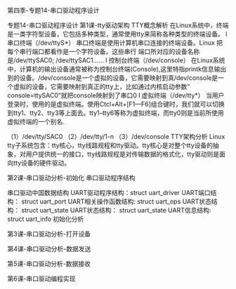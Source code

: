 第四季-专题14-串口驱动程序设计 

专题14-串口驱动程序设计
第1课-tty驱动架构
TTY概念解析
在Linux系统中，终端是一类字符型设备，它包括多种类型，通常使用tty来简称各种类型的终端设备。
l  串口终端（/dev/ttyS*）
串口终端是使用计算机串口连接的终端设备。Linux
把每个串行端口都看作是一个字符设备。这些串行
端口所对应的设备名称是/dev/ttySAC0;
/dev/ttySAC1……
l  控制台终端（/dev/console）
在Linux系统中，计算机的输出设备通常被称为控制台终端(Console),这里特指printk信息输出到的设备。/dev/console是一个虚拟的设备，它需要映射到真/dev/console是一个虚拟的设备，它需要映射到真正的tty上，比如通过内核启动参数” console=ttySAC0”就把console映射到了串口0
l  虚拟终端（/dev/tty*）
当用户登录时，使用的是虚拟终端。使用Ctcl+Alt+[F1—F6]组合键时，我们就可以切换到tty1、tty2、tty3等上面去。tty1–tty6等称为虚拟终端，而tty0则是当前所使用虚拟终端的一个别名.
 
（1）/dev/tty/SAC0
（2）/dev/tty/1-n
（3）/dev/console
TTY架构分析
Linux tty子系统包含：tty核心，tty线路规程和tty驱动。tty核心是对整个tty设备的抽象，对用户提供统一的接口，tty线路规程是对传输数据的格式化，tty驱动则是面向tty设备的硬件驱动。
 
第2课-串口驱动分析-初始化
串口驱动程序结构
 
串口驱动中国数据结构
UART驱动程序结构：struct uart_driver
UART端口结构： struct uart_port
UART相关操作函数结构: struct uart_ops
UART状态结构： struct uart_state
UART状态结构： struct uart_state
UART信息结构: struct uart_info
初始化分析
 
 
第3课-串口驱动分析-打开设备
 
第4课-串口驱动分析-数据发送
 
第5课-串口驱动分析-数据接收
 
第6课-串口驱动编程实现